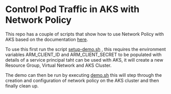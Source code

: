# Control Pod Traffic in AKS with Network Policy

This repo has a couple of scripts that show how to use Network Policy with AKS based on the documentation [here](https://docs.microsoft.com/en-us/azure/aks/use-network-policies).

To use this first run the script [setup-demo.sh](../blob/master/setup-demo.sh)
 , this requires the environment variables ARM_CLIENT_ID and ARM_CLIENT_SECRET to be populated with details of a service principal taht can be used with AKS, it will create a new Resource Group, Virtual Network and AKS Cluster.

The demo can then be run by executing [demo.sh](../blob/master/demo.sh) this will step through the creation and configuration of network policy on the AKS cluster and then finally clean up.
